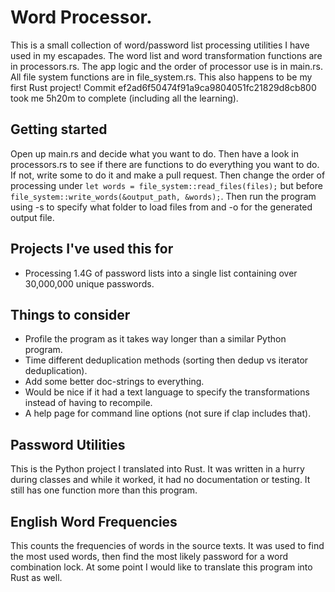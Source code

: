 # Word Processor.
This is a small collection of word/password list processing utilities I have used in my escapades. The word list and word transformation functions are in processors.rs. The app logic and the order of processor use is in main.rs. All file system functions are in file_system.rs.
This also happens to be my first Rust project! Commit ef2ad6f50474f91a9ca9804051fc21829d8cb800 took me 5h20m to complete (including all the learning).

## Getting started
Open up main.rs and decide what you want to do. Then have a look in processors.rs to see if there are functions to do everything you want to do. If not, write some to do it and make a pull request. Then change the order of processing under `let words = file_system::read_files(files);` but before `file_system::write_words(&output_path, &words);`.
Then run the program using -s to specify what folder to load files from and -o for the generated output file.

## Projects I've used this for
- Processing 1.4G of password lists into a single list containing over 30,000,000 unique passwords.

## Things to consider
- Profile the program as it takes way longer than a similar Python program.
- Time different deduplication methods (sorting then dedup vs iterator deduplication).
- Add some better doc-strings to everything.
- Would be nice if it had a text language to specify the transformations instead of having to recompile.
- A help page for command line options (not sure if clap includes that).

## Password Utilities
This is the Python project I translated into Rust. It was written in a hurry during classes and while it worked, it had no documentation or testing. It still has one function more than this program.

## English Word Frequencies
This counts the frequencies of words in the source texts. It was used to find the most used words, then find the most likely password for a word combination lock. At some point I would like to translate this program into Rust as well.
